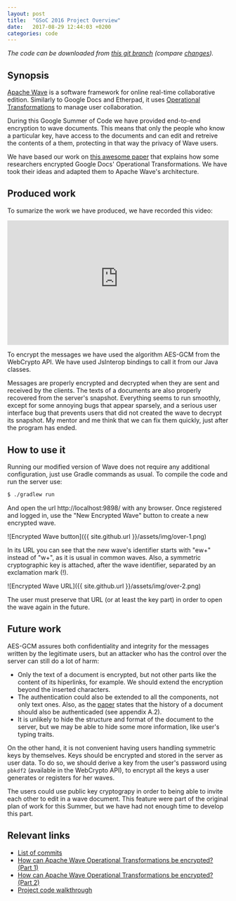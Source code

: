 ```yaml
---
layout: post
title:  "GSoC 2016 Project Overview"
date:   2017-08-29 12:44:03 +0200
categories: code
---
```


*The code can be downloaded from [this git branch][code] (compare [changes][changes]).*

## Synopsis
[Apache Wave][wave] is a software framework for online real-time collaborative
edition. Similarly to Google Docs and Etherpad, it uses [Operational
Transformations][ot] to manage user collaboration.

During this Google Summer of Code we have provided end-to-end encryption to wave
documents. This means that only the people who know a particular key, have
access to the documents and can edit and retreive the contents of a them,
protecting in that way the privacy of Wave users.

We have based our work on [this awesome paper][paper] that explains how some
researchers encrypted Google Docs' Operational Transformations. We have took
their ideas and adapted them to Apache Wave's architecture.

## Produced work

To sumarize the work we have produced, we have recorded this video:

<div style="position:relative;height:0;padding-bottom:56.25%">
<iframe src="https://www.youtube-nocookie.com/embed/izPDptwDxwM?rel=0?ecver=2"
width="640" height="360" frameborder="0"
style="position:absolute;width:100%;height:100%;left:0" allowfullscreen>
</iframe></div>

<p></p>

To encrypt the messages we have used the algorithm AES-GCM from the WebCrypto
API. We have used JsInterop bindings to call it from our Java classes.

Messages are properly encrypted and decrypted when they are sent and received
by the clients. The texts of a documents are also properly recovered from the
server's snapshot. Everything seems to run smoothly, except for some annoying
bugs that appear sparsely, and a serious user interface bug that prevents users
that did not created the wave to decrypt its snapshot. My mentor and me think
that we can fix them quickly, just after the program has ended.

## How to use it

Running our modified version of Wave does not require any additional
configuration, just use Gradle commands as usual. To compile the code and
run the server use:

```sh
$ ./gradlew run
```

And open the url http://localhost:9898/ with any browser. Once registered and
logged in, use the "New Encrypted Wave" button to create a new encrypted wave.

![Encrypted Wave button]({{ site.github.url }}/assets/img/over-1.png)

In its URL you can see that the new wave's identifier starts with "ew+" instead
of "w+", as it is usual in common waves. Also, a symmetric cryptographic key is
attached, after the wave identifier, separated by an exclamation mark (!).

![Encrypted Wave URL]({{ site.github.url }}/assets/img/over-2.png)

The user must preserve that URL (or at least the key part) in order to open the
wave again in the future.

## Future work

AES-GCM assures both confidentiality and integrity for the messages written by
the legitimate users, but an attacker who has the control over the server can
still do a lot of harm:

* Only the text of a document is encrypted, but not other parts like the content
of its hiperlinks, for example. We should extend the encryption beyond the
inserted characters.
* The authentication could also be extended to all the components, not only text
ones. Also, as the [paper][paper] states that the history of a document should
also be authenticaded (see appendix A.2).
* It is unlikely to hide the structure and format of the document to the server,
but we may be able to hide some more information, like user's typing traits.

On the other hand, it is not convenient having users handling symmetric keys by
themselves. Keys should be encrypted and stored in the server as user data. To
do so, we should derive a key from the user's password using `pbkdf2` (available
in the WebCrypto API), to encrypt all the keys a user generates or registers
for her waves.

The users could use public key cryptograpy in order to being able to invite each
other to edit in a wave document. This feature were part of the original plan of
work for this Summer, but we have had not enough time to develop this part.

## Relevant links
* [List of commits][code]
* [How can Apache Wave Operational Transformations be encrypted? (Part 1)][encrypt-ot-1]
* [How can Apache Wave Operational Transformations be encrypted? (Part 2)][encrypt-ot-2]
* [Project code walkthrough][walkthrough]


[wave]: https://en.wikipedia.org/wiki/Apache_Wave
[ot]: https://en.wikipedia.org/wiki/Operational_transformation
[paper]: http://www.tara.tcd.ie/bitstream/handle/2262/68179/paper.pdf;sequence=1
[code]: https://github.com/llopv/incubator-wave/tree/gsoc-2017
[encrypt-ot-1]: https://llopv.github.io/gsoc-2017/e2ee/2017/06/30/encrypt-ot-1.html
[encrypt-ot-2]: https://llopv.github.io/gsoc-2017/e2ee/2017/08/31/encrypt-ot-2.html
[walkthrough]: https://llopv.github.io/gsoc-2017/code/2017/08/31/code-walkthrough.html
[changes]: https://github.com/llopv/incubator-wave/compare/800fbc87a0a0d1...gsoc-2017
